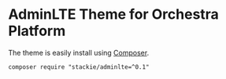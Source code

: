 AdminLTE Theme for Orchestra Platform
==============

The theme is easily install using [Composer](http://getcomposer.org/).

    composer require "stackie/adminlte=^0.1"
